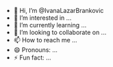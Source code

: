 - 👋 Hi, I’m @IvanaLazarBrankovic
- 👀 I’m interested in ...
- 🌱 I’m currently learning ...
- 💞️ I’m looking to collaborate on ...
- 📫 How to reach me ...
- 😄 Pronouns: ...
- ⚡ Fun fact: ...

<!---
IvanaLazarBrankovic/IvanaLazarBrankovic is a ✨ special ✨ repository because its `README.md` (this file) appears on your GitHub profile.
You can click the Preview link to take a look at your changes.
--->
